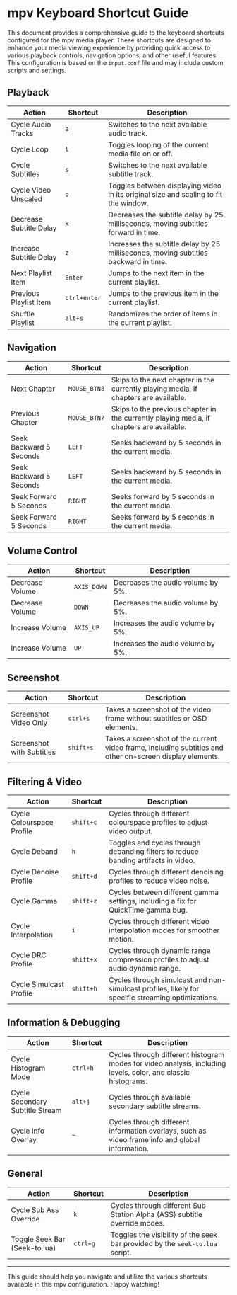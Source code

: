 # mpv Keyboard Shortcut Guide

This document provides a comprehensive guide to the keyboard shortcuts configured for the mpv media player. These shortcuts are designed to enhance your media viewing experience by providing quick access to various playback controls, navigation options, and other useful features. This configuration is based on the `input.conf` file and may include custom scripts and settings.

## Playback

| Action | Shortcut | Description |
|---|---|---|
| Cycle Audio Tracks | `a` | Switches to the next available audio track. |
| Cycle Loop | `l` | Toggles looping of the current media file on or off. |
| Cycle Subtitles | `s` | Switches to the next available subtitle track. |
| Cycle Video Unscaled | `o` | Toggles between displaying video in its original size and scaling to fit the window. |
| Decrease Subtitle Delay | `x` | Decreases the subtitle delay by 25 milliseconds, moving subtitles forward in time. |
| Increase Subtitle Delay | `z` | Increases the subtitle delay by 25 milliseconds, moving subtitles backward in time. |
| Next Playlist Item | `Enter` | Jumps to the next item in the current playlist. |
| Previous Playlist Item | `ctrl+enter` | Jumps to the previous item in the current playlist. |
| Shuffle Playlist | `alt+s` | Randomizes the order of items in the current playlist. |

## Navigation

| Action | Shortcut | Description |
|---|---|---|
| Next Chapter | `MOUSE_BTN8` | Skips to the next chapter in the currently playing media, if chapters are available. |
| Previous Chapter | `MOUSE_BTN7` | Skips to the previous chapter in the currently playing media, if chapters are available. |
| Seek Backward 5 Seconds | `LEFT` | Seeks backward by 5 seconds in the current media. |
| Seek Backward 5 Seconds | `LEFT` | Seeks backward by 5 seconds in the current media. |
| Seek Forward 5 Seconds | `RIGHT` | Seeks forward by 5 seconds in the current media. |
| Seek Forward 5 Seconds | `RIGHT` | Seeks forward by 5 seconds in the current media. |

## Volume Control

| Action | Shortcut | Description |
|---|---|---|
| Decrease Volume | `AXIS_DOWN` | Decreases the audio volume by 5%. |
| Decrease Volume | `DOWN` | Decreases the audio volume by 5%. |
| Increase Volume | `AXIS_UP` | Increases the audio volume by 5%. |
| Increase Volume | `UP` | Increases the audio volume by 5%. |

## Screenshot

| Action | Shortcut | Description |
|---|---|---|
| Screenshot Video Only | `ctrl+s` | Takes a screenshot of the video frame without subtitles or OSD elements. |
| Screenshot with Subtitles | `shift+s` | Takes a screenshot of the current video frame, including subtitles and other on-screen display elements. |

## Filtering & Video

| Action | Shortcut | Description |
|---|---|---|
| Cycle Colourspace Profile | `shift+c` | Cycles through different colourspace profiles to adjust video output. |
| Cycle Deband | `h` | Toggles and cycles through debanding filters to reduce banding artifacts in video. |
| Cycle Denoise Profile | `shift+d` | Cycles through different denoising profiles to reduce video noise. |
| Cycle Gamma | `shift+z` | Cycles between different gamma settings, including a fix for QuickTime gamma bug. |
| Cycle Interpolation | `i` | Cycles through different video interpolation modes for smoother motion. |
| Cycle DRC Profile | `shift+x` | Cycles through dynamic range compression profiles to adjust audio dynamic range. |
| Cycle Simulcast Profile | `shift+h` | Cycles through simulcast and non-simulcast profiles, likely for specific streaming optimizations. |

## Information & Debugging

| Action | Shortcut | Description |
|---|---|---|
| Cycle Histogram Mode | `ctrl+h` | Cycles through different histogram modes for video analysis, including levels, color, and classic histograms. |
| Cycle Secondary Subtitle Stream | `alt+j` | Cycles through available secondary subtitle streams. |
| Cycle Info Overlay | `~` | Cycles through different information overlays, such as video frame info and global information. |

## General

| Action | Shortcut | Description |
|---|---|---|
| Cycle Sub Ass Override | `k` | Cycles through different Sub Station Alpha (ASS) subtitle override modes. |
| Toggle Seek Bar (Seek-to.lua) | `ctrl+g` | Toggles the visibility of the seek bar provided by the `seek-to.lua` script. |

---

This guide should help you navigate and utilize the various shortcuts available in this mpv configuration. Happy watching!